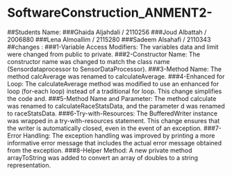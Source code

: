 # SoftwareConstruction_ANMENT2-
##Students Name:
###Ghaida Aljahdali / 2110256
###Joud Albattah / 2006880
###Lena Almoallim / 2115280
###Sadeem Alsahafi / 2110343
##changes : 
###1-Variable Access Modifiers: The variables data and limit were changed from public to private. 
###2-Constructor Name: The constructor name was changed to match the class name (Sensordataprocessor to SensorDataProcessor).
###3-Method Name: The method calcAverage was renamed to calculateAverage.
###4-Enhanced for Loop: The calculateAverage method was modified to use an enhanced for loop (for-each loop) instead of a traditional for loop. This change simplifies the code and.
###5-Method Name and Parameter: The method calculate was renamed to calculateRaceStatsData, and the parameter d was renamed to raceStatsData. 
###6-Try-with-Resources: The BufferedWriter instance was wrapped in a try-with-resources statement. This change ensures that the writer is automatically closed, even in the event of an exception.
###7-Error Handling: The exception handling was improved by printing a more informative error message that includes the actual error message obtained from the exception. 
###8-Helper Method: A new private method arrayToString was added to convert an array of doubles to a string representation. 
